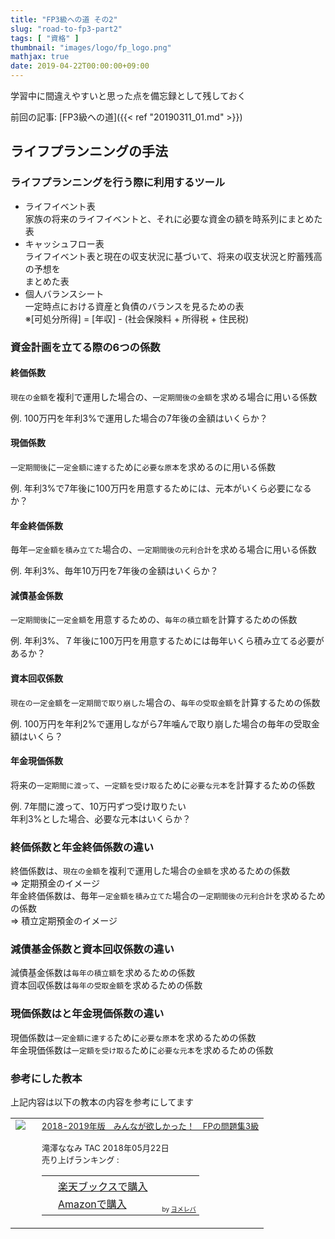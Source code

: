 ```yaml
---
title: "FP3級への道 その2"
slug: "road-to-fp3-part2"
tags: [ "資格" ]
thumbnail: "images/logo/fp_logo.png"
mathjax: true
date: 2019-04-22T00:00:00+09:00
---
```


学習中に間違えやすいと思った点を備忘録として残しておく

前回の記事: [FP3級への道]({{< ref "20190311_01.md" >}})

## ライフプランニングの手法

### ライフプランニングを行う際に利用するツール

* ライフイベント表  
  家族の将来のライフイベントと、それに必要な資金の額を時系列にまとめた表
* キャッシュフロー表  
  ライフイベント表と現在の収支状況に基づいて、将来の収支状況と貯蓄残高の予想を  
  まとめた表
* 個人バランスシート  
  一定時点における資産と負債のバランスを見るための表  
  ※[可処分所得] = [年収] - (社会保険料 + 所得税 + 住民税)

### 資金計画を立てる際の6つの係数

#### 終価係数

`現在の金額`を複利で運用した場合の、`一定期間後の金額`を求める場合に用いる係数

例. 100万円を年利3%で運用した場合の7年後の金額はいくらか？

#### 現価係数

`一定期間後`に`一定金額に達する`ために`必要な原本`を求めるのに用いる係数

例. 年利3%で7年後に100万円を用意するためには、元本がいくら必要になるか？

#### 年金終価係数

毎年`一定金額を積み立てた`場合の、`一定期間後の元利合計`を求める場合に用いる係数

例. 年利3%、毎年10万円を7年後の金額はいくらか？

#### 減債基金係数

`一定期間後`に`一定金額`を用意するための、`毎年の積立額`を計算するための係数

例. 年利3%、７年後に100万円を用意するためには毎年いくら積み立てる必要があるか？

#### 資本回収係数

`現在の一定金額`を`一定期間で取り崩した`場合の、`毎年の受取金額`を計算するための係数

例. 100万円を年利2%で運用しながら7年噛んで取り崩した場合の毎年の受取金額はいくら？

#### 年金現価係数

将来の`一定期間に渡って`、`一定額を受け取る`ために`必要な元本`を計算するための係数

例. 7年間に渡って、10万円ずつ受け取りたい  
    年利3%とした場合、必要な元本はいくらか？

### 終価係数と年金終価係数の違い

終価係数は、`現在の金額`を複利で運用した場合の`金額`を求めるための係数  
=> 定期預金のイメージ  
年金終価係数は、毎年`一定金額を積み立てた`場合の`一定期間後の元利合計`を求めるための係数  
=> 積立定期預金のイメージ

### 減債基金係数と資本回収係数の違い

減債基金係数は`毎年の積立額`を求めるための係数  
資本回収係数は`毎年の受取金額`を求めるための係数

### 現価係数はと年金現価係数の違い

現価係数は`一定金額に達する`ために`必要な原本`を求めるための係数  
年金現価係数は`一定額を受け取る`ために`必要な元本`を求めるための係数

### 参考にした教本

上記内容は以下の教本の内容を参考にしてます

<table  border="0" cellpadding="5" style="border:none"><tr><td valign="top" style="border:none;"><a href="https://hb.afl.rakuten.co.jp/hgc/1856df65.f59e3a22.1856df66.b49ed49a/yomereba_main_201904251730366382?pc=http%3A%2F%2Fbooks.rakuten.co.jp%2Frb%2F15459214%2F%3Fscid%3Daf_ich_link_urltxt%26m%3Dhttp%3A%2F%2Fm.rakuten.co.jp%2Fev%2Fbook%2F" target="_blank" rel="nofollow" ><img src="https://thumbnail.image.rakuten.co.jp/@0_mall/book/cabinet/5886/9784813275886.jpg?_ex=200x200" border="0" style="margin-right:10px" /></a></td><td valign="top" style="border:none;text-align:left"><font size="-1"><a href="https://hb.afl.rakuten.co.jp/hgc/1856df65.f59e3a22.1856df66.b49ed49a/yomereba_main_201904251730366382?pc=http%3A%2F%2Fbooks.rakuten.co.jp%2Frb%2F15459214%2F%3Fscid%3Daf_ich_link_urltxt%26m%3Dhttp%3A%2F%2Fm.rakuten.co.jp%2Fev%2Fbook%2F" target="_blank" rel="nofollow" >2018-2019年版　みんなが欲しかった！　FPの問題集3級</a><br /><br />        滝澤ななみ TAC 2018年05月22日<br />        売り上げランキング : <br /><table style="border:none"><tr><td style="border:none;text-align:left;"><div class="shoplinkrakuten" style="margin-right:5px;background: url('//img.yomereba.com/yl.gif') 0 -50px no-repeat;padding: 2px 0 2px 18px;white-space: nowrap;"><a href="https://hb.afl.rakuten.co.jp/hgc/1856df65.f59e3a22.1856df66.b49ed49a/yomereba_main_201904251730366382?pc=http%3A%2F%2Fbooks.rakuten.co.jp%2Frb%2F15459214%2F%3Fscid%3Daf_ich_link_urltxt%26m%3Dhttp%3A%2F%2Fm.rakuten.co.jp%2Fev%2Fbook%2F" target="_blank" rel="nofollow" >楽天ブックスで購入</a></div><div class="shoplinkamazon" style="margin-right:5px;background: url('//img.yomereba.com/yl.gif') 0 0 no-repeat;padding: 2px 0 2px 18px;white-space: nowrap;"><a href="https://www.amazon.co.jp/exec/obidos/asin/4813275885/kkawazoe-22/" target="_blank" rel="nofollow" >Amazonで購入</a></div>                                                                                      </td><td style="vertical-align:bottom;padding-left:10px;font-size:x-small;border:none">by <a href="https://yomereba.com" rel="nofollow" target="_blank">ヨメレバ</a></td></tr></table></font></td></tr></table>
